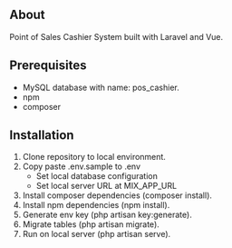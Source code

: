 
## About 

Point of Sales Cashier System built with Laravel and Vue.

## Prerequisites

- MySQL database with name: pos_cashier.
- npm
- composer

## Installation

1. Clone repository to local environment.
2. Copy paste .env.sample to .env
    * Set local database configuration
    * Set local server URL at MIX_APP_URL
3. Install composer dependencies (composer install).
4. Install npm dependencies (npm install).
5. Generate env key (php artisan key:generate).
6. Migrate tables (php artisan migrate).
7. Run on local server (php artisan serve).



